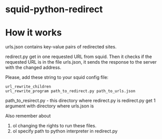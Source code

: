 # squid-python-redirect

# How it works

urls.json contains key-value pairs of redirected sites.

redirect.py get in one requested URL from squid. Then it checks if the requested URL is in the file urls.json, it sends the response to the server with the  changed address.

Please, add these string to your squid config file:

```
url_rewrite_children
url_rewrite_program path_to_redirect.py path_to_urls.json
```
path_to_resirect.py - this directory where redirect.py is
redirect.py get 1 argument with directory where urls.json is

Also remember about 
1. ol changing the rights to run these files.
2. ol specify path to python interpreter in redirect.py
